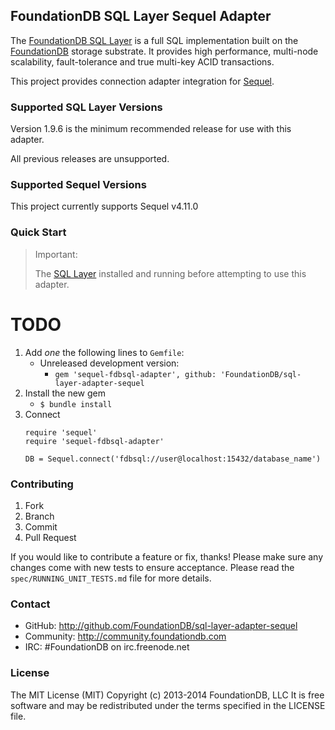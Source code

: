 ## FoundationDB SQL Layer Sequel Adapter

The [FoundationDB SQL Layer](https://github.com/FoundationDB/sql-layer) is a
full SQL implementation built on the [FoundationDB](https://foundationdb.com)
storage substrate. It provides high performance, multi-node scalability,
fault-tolerance and true multi-key ACID transactions.

This project provides connection adapter integration for [Sequel](http://sequel.jeremyevans.net/).

### Supported SQL Layer Versions

Version 1.9.6 is the minimum recommended release for use with this adapter.

All previous releases are unsupported.

### Supported Sequel Versions

This project currently supports Sequel v4.11.0

### Quick Start

> Important:
>
> The [SQL Layer](https://foundationdb.com/layers/sql/) installed and running
> before attempting to use this adapter.
>

# TODO

1. Add *one* the following lines to `Gemfile`:
    - Unreleased development version:
        - `gem 'sequel-fdbsql-adapter', github: 'FoundationDB/sql-layer-adapter-sequel`
2. Install the new gem
    - `$ bundle install`
3. Connect
    ```
    require 'sequel'
    require 'sequel-fdbsql-adapter'

    DB = Sequel.connect('fdbsql://user@localhost:15432/database_name')
    ```

### Contributing

1. Fork
2. Branch
3. Commit
4. Pull Request

If you would like to contribute a feature or fix, thanks! Please make
sure any changes come with new tests to ensure acceptance. Please read
the `spec/RUNNING_UNIT_TESTS.md` file for more details.

### Contact

* GitHub: http://github.com/FoundationDB/sql-layer-adapter-sequel
* Community: http://community.foundationdb.com
* IRC: #FoundationDB on irc.freenode.net

### License

The MIT License (MIT)
Copyright (c) 2013-2014 FoundationDB, LLC
It is free software and may be redistributed under the terms specified
in the LICENSE file.
